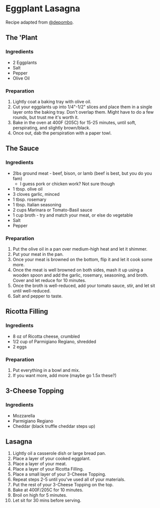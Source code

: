 # Eggplant Lasagna

Recipe adapted from [@depombo](https://github.com/depombo).

## The 'Plant
### Ingredients
- 2 Eggplants
- Salt
- Pepper
- Olive Oil

### Preparation
1. Lightly coat a baking tray with olive oil.
2. Cut your eggplants up into 1/4"-1/2" slices and place them in a single layer onto the baking tray. Don't overlap them. Might have to do a few rounds, but trust me it's worth it.
3. Bake in the oven at 400F (205C) for 15-25 minutes, until soft, perspirating, and slightly brown/black.
4. Once out, dab the perspiration with a paper towl.

## The Sauce
### Ingredients
- 2lbs ground meat - beef, bison, or lamb (beef is best, but you do you fam)
	- I guess pork or chicken work? Not sure though
- 1 tbsp. olive oil
- 3 cloves garlic, minced
- 1 tbsp. rosemary
- 1 tbsp. Italian seasoning
- 2 cups Marinara or Tomato-Basil sauce
- 1 cup broth - try and match your meat, or else do vegetable
- Salt
- Pepper

### Preparation
1. Put the olive oil in a pan over medium-high heat and let it shimmer.
2. Put your meat in the pan.
3. Once your meat is browned on the bottom, flip it and let it cook some more.
4. Once the meat is well browned on both sides, mash it up using a wooden spoon and add the garlic, rosemary, seasoning, and broth. Cover and let reduce for 10 minutes.
5. Once the broth is well-reduced, add your tomato sauce, stir, and let sit until well-reduced.
6. Salt and pepper to taste.

## Ricotta Filling
### Ingredients
- 8 oz of Ricotta cheese, crumbled
- 1/2 cup of Parmigiano Regiano, shredded
- 2 eggs

### Preparation
1. Put everything in a bowl and mix.
2. If you want more, add more (maybe go 1.5x these?)

## 3-Cheese Topping
### Ingredients
- Mozzarella
- Parmigiano Regiano
- Cheddar (black truffle cheddar steps up)

## Lasagna
1. Lightly oil a casserole dish or large bread pan.
2. Place a layer of your cooked eggplant.
3. Place a layer of your meat.
4. Place a layer of your Ricotta Filling.
5. Place a small layer of your 3-Cheese Topping.
6. Repeat steps 2-5 until you've used all of your materials.
7. Put the rest of your 3-Cheese Topping on the top.
8. Bake at 400F/205C for 10 minutes.
9. Broil on high for 5 minutes.
10. Let sit for 30 mins before serving.
